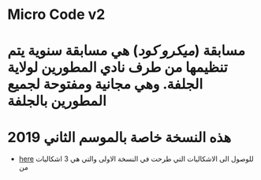 

#                                                              Micro Code v2



# مسابقة (*ميكرو كود*) هي مسابقة سنوية يتم تنظيمها من طرف نادي المطورين لولاية الجلفة. وهي مجانية ومفتوحة لجميع المطورين بالجلفة
# هذه النسخة خاصة بالموسم الثاني 2019
* [here](https://github.com/Code-Club-17/Micro-Code/tree/master/Micro%20Code%20V1) للوصول الى الاشكاليات التي طرحت في النسخة الاولى والتي هي 3 اشكاليات من 
